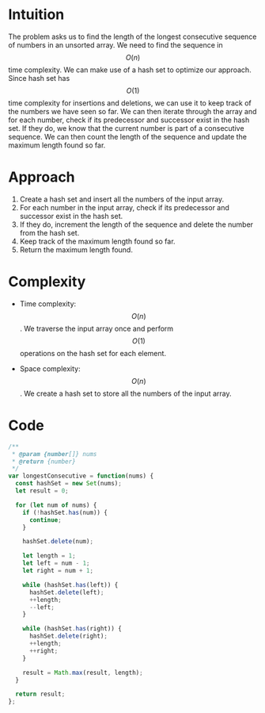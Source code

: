 # Intuition
The problem asks us to find the length of the longest consecutive sequence of numbers in an unsorted array. We need to find the sequence in $$O(n)$$ time complexity. We can make use of a hash set to optimize our approach. Since hash set has $$O(1)$$ time complexity for insertions and deletions, we can use it to keep track of the numbers we have seen so far. We can then iterate through the array and for each number, check if its predecessor and successor exist in the hash set. If they do, we know that the current number is part of a consecutive sequence. We can then count the length of the sequence and update the maximum length found so far.

# Approach
1.  Create a hash set and insert all the numbers of the input array.
2.  For each number in the input array, check if its predecessor and successor exist in the hash set.
3.  If they do, increment the length of the sequence and delete the number from the hash set.
4.  Keep track of the maximum length found so far.
5.  Return the maximum length found.

# Complexity
- Time complexity: $$O(n)$$. We traverse the input array once and perform $$O(1)$$ operations on the hash set for each element.

- Space complexity: $$O(n)$$. We create a hash set to store all the numbers of the input array.

# Code
```js
/**
 * @param {number[]} nums
 * @return {number}
 */
var longestConsecutive = function(nums) {
  const hashSet = new Set(nums);
  let result = 0;

  for (let num of nums) {
    if (!hashSet.has(num)) {
      continue;
    }

    hashSet.delete(num);

    let length = 1;
    let left = num - 1;
    let right = num + 1;

    while (hashSet.has(left)) {
      hashSet.delete(left);
      ++length;
      --left;
    }

    while (hashSet.has(right)) {
      hashSet.delete(right);
      ++length;
      ++right;
    }

    result = Math.max(result, length);
  }

  return result;
};
```